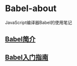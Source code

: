 # Babel-about
JavaScript编译器Babel的使用笔记

## [Babel简介](https://github.com/wzx365/Babel-about/blob/master/Babel简介.md)

## [Babel入门指南](https://github.com/wzx365/Babel-about/blob/master/Babel入门指南.md)
